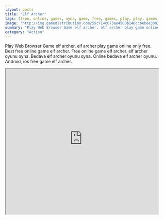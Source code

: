 ```yaml
---
layout: posts
title: "Elf Archer"
tags: [free, online, games, oyna, game, free, games, play, play, games]
image: "http://img.gamedistribution.com/59c714c073ae4588b146ccbebee30924.jpg"
summary: "Play Web Browser Game elf archer. elf archer play game online only free. Best free online game elf archer. Free online game elf archer. elf archer oyunu oyna. Bedava elf archer oyunu oyna. Online bedava elf archer oyunu. Android, ios free game elf archer."
category: "Action"
---
```


Play Web Browser Game elf archer. elf archer play game online only free. Best free online game elf archer. Free online game elf archer. elf archer oyunu oyna. Bedava elf archer oyunu oyna. Online bedava elf archer oyunu. Android, ios free game elf archer.

<iframe width="100%" height="480px;" src="http://flash.gamedistribution.com?game=59c714c073ae4588b146ccbebee30924"></iframe>